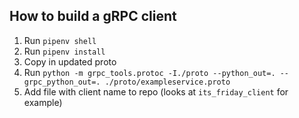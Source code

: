 ## How to build a gRPC client

1. Run `pipenv shell`
2. Run `pipenv install`
3. Copy in updated proto
4. Run `python -m grpc_tools.protoc -I./proto --python_out=. --grpc_python_out=. ./proto/exampleservice.proto`
5. Add file with client name to repo (looks at `its_friday_client` for example)
